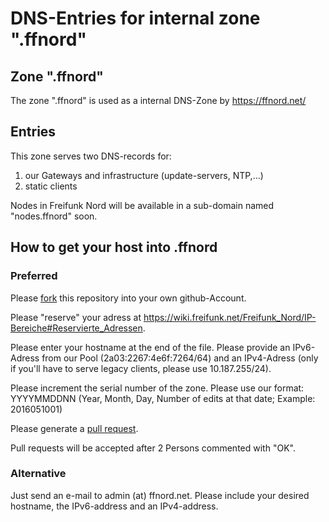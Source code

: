 # DNS-Entries for internal zone ".ffnord"

## Zone ".ffnord"

The zone ".ffnord" is used as a internal DNS-Zone by https://ffnord.net/

## Entries

This zone serves two DNS-records for:

1. our Gateways and infrastructure (update-servers, NTP,...)
2. static clients 

Nodes in Freifunk Nord will be available in a sub-domain named "nodes.ffnord" soon.

## How to get your host into .ffnord

### Preferred 

Please [fork](https://help.github.com/articles/fork-a-repo/) this repository into your own github-Account.

Please "reserve" your adress at https://wiki.freifunk.net/Freifunk_Nord/IP-Bereiche#Reservierte_Adressen. 

Please enter your hostname at the end of the file. Please provide an IPv6-Adress from our Pool (2a03:2267:4e6f:7264/64) and an IPv4-Adress (only if you'll have to serve legacy clients, please use 10.187.255/24).

Please increment the serial number of the zone. Please use our format: YYYYMMDDNN (Year, Month, Day, Number of edits at that date; Example: 2016051001)

Please generate a [pull request](https://help.github.com/articles/using-pull-requests/). 

Pull requests will be accepted after 2 Persons commented with "OK".

### Alternative

Just send an e-mail to admin (at) ffnord.net. Please include your desired hostname, the IPv6-address and an IPv4-address.
